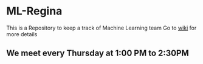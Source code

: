 # ML-Regina
This is a Repository to keep a track of Machine Learning team 
Go to [wiki](https://github.com/karthik18495/ML-Regina/wiki) for more details 
## We meet every Thursday at 1:00 PM to 2:30PM 
